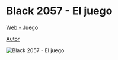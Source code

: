 
# Black 2057 - El juego
 
[Web - Juego](https://vivirenremoto.github.io/black2057game/)

[Autor](https://twitter.com/vivirenremoto)

![Black 2057 - El juego](https://vivirenremoto.github.io/black2057game/static/social.png)

